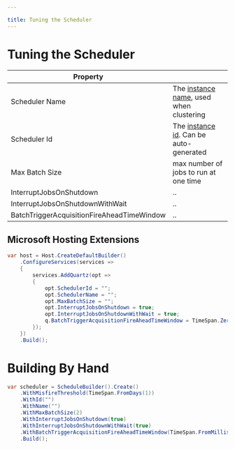 ```yaml
---

title: Tuning the Scheduler
---
```


# Tuning the Scheduler

| Property | |
|---|--|
| Scheduler Name | The [instance name](/documentation/quartz-3.x/configuration/reference.html#main-configuration), used when clustering  |
| Scheduler Id | The [instance id](/documentation/quartz-3.x/configuration/reference.html#main-configuration). Can be auto-generated |
| Max Batch Size | max number of jobs to run at one time |
| InterruptJobsOnShutdown | .. |
| InterruptJobsOnShutdownWithWait| .. |
| BatchTriggerAcquisitionFireAheadTimeWindow | .. |

## Microsoft Hosting Extensions

```csharp
var host = Host.CreateDefaultBuilder()
    .ConfigureServices(services => 
    {
        services.AddQuartz(opt => 
        {
            opt.SchedulerId = "";
            opt.SchedulerName = "";
            opt.MaxBatchSize = "";
            opt.InterruptJobsOnShutdown = true;
            opt.InterruptJobsOnShutdownWithWait = true;
            q.BatchTriggerAcquisitionFireAheadTimeWindow = TimeSpan.Zero;
        });
    })
    .Build();
```

# Building By Hand

```csharp
var scheduler = ScheduleBuilder().Create()
    .WithMisfireThreshold(TimeSpan.FromDays(1))
    .WithId("")
    .WithName("")
    .WithMaxBatchSize(2)
    .WithInterruptJobsOnShutdown(true)
    .WithInterruptJobsOnShutdownWithWait(true)
    .WithBatchTriggerAcquisitionFireAheadTimeWindow(TimeSpan.FromMilliseconds(1))
    .Build();
```

